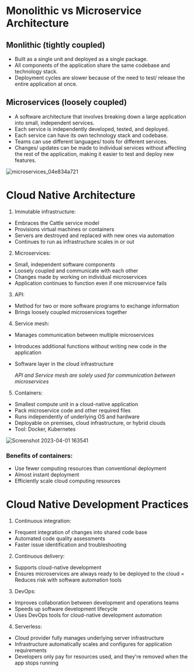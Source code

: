 # Monolithic vs Microservice Architecture

## Monlithic (tightly coupled)
- Built as a single unit and deployed as a single package.
- All components of the application share the same codebase and technology stack.
- Deployment cycles are slower because of the need to test/ release the entire application at once.

## Microservices (loosely coupled)
- A software architecture that involves breaking down a large application into small, independent services.
- Each service is independently developed, tested, and deployed.
- Each service can have its own technology stack and codebase.
- Teams can use different languages/ tools for different services.
- Changes/ updates can be made to individual services without affecting the rest of the application, making it easier to test and deploy new features.


![microservices_04e834a721](https://user-images.githubusercontent.com/128154979/229591195-9d623671-10fd-4107-8c4a-8f22b4629586.png)


# Cloud Native Architecture

1. Immutable infrastructure:
- Embraces the Cattle service model
- Provisions virtual machines or containers
- Servers are destroyed and replaced with new ones via automation
- Continues to run as infrastructure scales in or out

2. Microservices:
- Small, independent software components
- Loosely coupled and communicate with each other
- Changes made by working on individual microservices
- Application continues to function even if one microservice fails

3. API:

- Method for two or more software programs to exchange information
- Brings loosely coupled microservices together

4. Service mesh:

- Manages communication between multiple microservices
- Introduces additional functions without writing new code in the application
- Software layer in the cloud infrastructure

   _API and Service mesh are solely used for communication between microservices_
   
   
5. Containers:

- Smallest compute unit in a cloud-native application
- Pack microservice code and other required files
- Runs independently of underlying OS and hardware
- Deployable on premises, cloud infrastructure, or hybrid clouds
- Tool: Docker, Kubernetes

![Screenshot 2023-04-01 163541](https://user-images.githubusercontent.com/128154979/229593462-d9d360f6-f6b7-4144-acd4-2aaaad383e91.png)



### Benefits of containers:


- Use fewer computing resources than conventional deployment
- Almost instant deployment
- Efficiently scale cloud computing resources

# Cloud Native Development Practices

1. Continuous integration:
- Frequent integration of changes into shared code base
- Automated code quality assessments
- Faster issue identification and troubleshooting

2. Continuous delivery:
- Supports cloud-native development
- Ensures microservices are always ready to be deployed to the cloud
= Reduces risk with software automation tools

3. DevOps:
- Improves collaboration between development and operations teams
- Speeds up software development lifecycle
- Uses DevOps tools for cloud-native development automation

4. Serverless:
- Cloud provider fully manages underlying server infrastructure
- Infrastructure automatically scales and configures for application requirements
- Developers only pay for resources used, and they're removed when the app stops running
